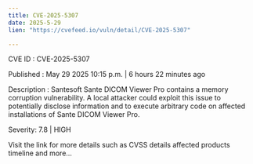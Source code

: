 ```yaml
---
title: CVE-2025-5307
date: 2025-5-29
lien: "https://cvefeed.io/vuln/detail/CVE-2025-5307"

---
```


CVE ID : CVE-2025-5307

Published :  May 29
2025
10:15 p.m. | 6 hours
22 minutes ago

Description : Santesoft Sante DICOM Viewer Pro contains a memory corruption vulnerability. A local attacker could exploit this issue to potentially disclose information and to execute arbitrary code on affected installations of Sante DICOM Viewer Pro.

Severity: 7.8 | HIGH

Visit the link for more details
such as CVSS details
affected products
timeline
and more...
